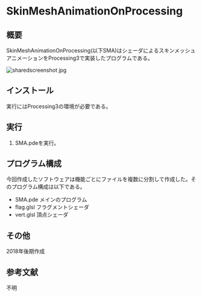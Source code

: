 # SkinMeshAnimationOnProcessing
## 概要
SkinMeshAnimationOnProcessing(以下SMA)はシェーダによるスキンメッシュアニメーションをProcessing3で実装したプログラムである。

![sharedscreenshot jpg](https://user-images.githubusercontent.com/31681741/53680353-abf7cb00-3d1d-11e9-917e-7e8fb3447853.png)

## インストール
実行にはProcessing3の環境が必要である。

## 実行
1. SMA.pdeを実行。

## プログラム構成
今回作成したソフトウェアは機能ごとにファイルを複数に分割して作成した。そのプログラム構成は以下である。

* SMA.pde     メインのプログラム
* flag.glsl   フラグメントシェーダ
* vert.glsl   頂点シェーダ

## その他
2018年後期作成

## 参考文献
不明
